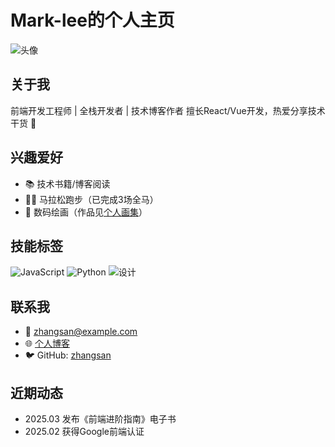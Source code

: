 # Mark-lee的个人主页
![头像](https://example.com/avatar.jpg)

## 关于我
前端开发工程师 | 全栈开发者 | 技术博客作者
擅长React/Vue开发，热爱分享技术干货 🚀

## 兴趣爱好
- 📚 技术书籍/博客阅读
- 🏃‍♂️ 马拉松跑步（已完成3场全马）
- 🎨 数码绘画（作品见[个人画集](https://example.com/art)）

## 技能标签
![JavaScript](https://img.shields.io/badge/JavaScript-⭐⭐⭐⭐⭐)
![Python](https://img.shields.io/badge/Python-⭐⭐⭐)
![设计](https://img.shields.io/badge/设计-⭐⭐)

## 联系我
- 📧 zhangsan@example.com
- 🌐 [个人博客](https://zhangsan.tech)
- 🐦 GitHub: [zhangsan](https://github.com/zhangsan)

## 近期动态
- 2025.03 发布《前端进阶指南》电子书
- 2025.02 获得Google前端认证  
